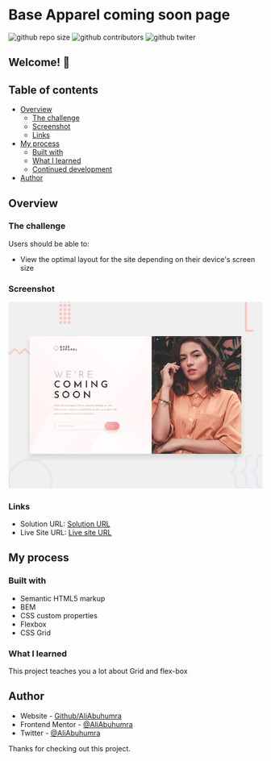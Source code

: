 # Base Apparel coming soon page

![github repo size](https://img.shields.io/github/repo-size/AliABUHuMRA/Base-Apparel-coming-soon-page)
![github contributors](https://img.shields.io/github/contributors/AliABUHuMRA/Base-Apparel-coming-soon-page)
![github twiter](https://img.shields.io/twitter/follow/AliAbuhumra?style=social)

## Welcome! 👋

## Table of contents

- [Overview](#overview)
  - [The challenge](#the-challenge)
  - [Screenshot](#screenshot)
  - [Links](#links)
- [My process](#my-process)
  - [Built with](#built-with)
  - [What I learned](#what-i-learned)
  - [Continued development](#continued-development)
- [Author](#author)

## Overview

### The challenge

Users should be able to:

- View the optimal layout for the site depending on their device's screen size

### Screenshot

![Design preview for the Four card feature section coding challenge](./design/desktop-preview.jpg)

### Links

- Solution URL: [Solution URL](https://www.frontendmentor.io/solutions/base-apparel-coming-soon-page-KYxt5dG7m)
- Live Site URL: [Live site URL](https://aliabuhumra.github.io/Base-Apparel-coming-soon-page/)

## My process

### Built with

- Semantic HTML5 markup
- BEM
- CSS custom properties
- Flexbox
- CSS Grid

### What I learned

This project teaches you a lot about Grid and flex-box

## Author

- Website - [Github/AliAbuhumra](https://github.com/aliabuhumra)
- Frontend Mentor - [@AliAbuhumra](https://www.frontendmentor.io/profile/aliabuhumra)
- Twitter - [@AliAbuhumra](https://twitter.com/aliabuhumra)

Thanks for checking out this project.
